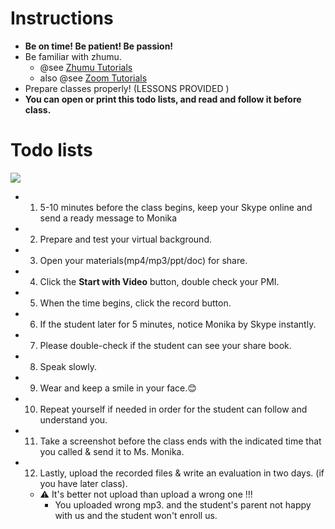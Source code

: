 # Instructions

- **Be on time!  Be patient!  Be passion!**
- Be familiar with zhumu.
  - @see  [Zhumu Tutorials](./zhumu.html)
  - also @see  [Zoom Tutorials](./zoom.html)
- Prepare classes properly! (LESSONS PROVIDED )
- **You can open or print this todo lists, and read and follow it before class.**

# Todo lists

![](http://share.wechat.edu.pl/images/2019/09/17/JT7CHGexg5/1568718246121.jpg)

- 1. 5-10 minutes before the class begins, keep your Skype online and send a ready message to Monika 

- 2.  Prepare and test your virtual background. 

- 3.  Open your materials(mp4/mp3/ppt/doc) for share.

- 4. Click the **Start with Video** button, double check your PMI.

- 5. When the time begins, click the record button. 

- 6. If the student later for 5 minutes, notice Monika by Skype instantly.

- 7. Please double-check if the student can see your share book. 

- 8.  Speak slowly.

- 9.  Wear and keep a smile in your face.😊 

- 10. Repeat yourself if needed in order for the student can follow and understand you. 

- 11. Take a screenshot before the class ends with the indicated time that you called & send it to Ms. Monika. 

- 12. Lastly, upload the recorded files & write an evaluation in two days. (if you have later class).

  - ⚠️ It's better not upload than upload a wrong one !!!
    - You uploaded wrong mp3. and the student's parent not happy with us and the student won't enroll us.
